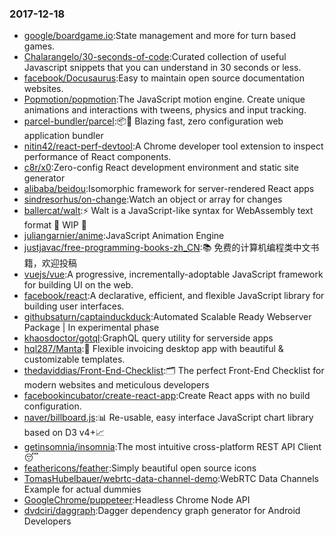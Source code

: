 ### 2017-12-18 
* [google/boardgame.io](https://github.com//google/boardgame.io):State management and more for turn based games. 
* [Chalarangelo/30-seconds-of-code](https://github.com//Chalarangelo/30-seconds-of-code):Curated collection of useful Javascript snippets that you can understand in 30 seconds or less. 
* [facebook/Docusaurus](https://github.com//facebook/Docusaurus):Easy to maintain open source documentation websites. 
* [Popmotion/popmotion](https://github.com//Popmotion/popmotion):The JavaScript motion engine. Create unique animations and interactions with tweens, physics and input tracking. 
* [parcel-bundler/parcel](https://github.com//parcel-bundler/parcel):📦🚀 Blazing fast, zero configuration web application bundler 
* [nitin42/react-perf-devtool](https://github.com//nitin42/react-perf-devtool):A Chrome developer tool extension to inspect performance of React components. 
* [c8r/x0](https://github.com//c8r/x0):Zero-config React development environment and static site generator 
* [alibaba/beidou](https://github.com//alibaba/beidou):Isomorphic framework for server-rendered React apps 
* [sindresorhus/on-change](https://github.com//sindresorhus/on-change):Watch an object or array for changes 
* [ballercat/walt](https://github.com//ballercat/walt):⚡️ Walt is a JavaScript-like syntax for WebAssembly text format 🚧 WIP 🚧 
* [juliangarnier/anime](https://github.com//juliangarnier/anime):JavaScript Animation Engine 
* [justjavac/free-programming-books-zh_CN](https://github.com//justjavac/free-programming-books-zh_CN):📚 免费的计算机编程类中文书籍，欢迎投稿 
* [vuejs/vue](https://github.com//vuejs/vue):A progressive, incrementally-adoptable JavaScript framework for building UI on the web. 
* [facebook/react](https://github.com//facebook/react):A declarative, efficient, and flexible JavaScript library for building user interfaces. 
* [githubsaturn/captainduckduck](https://github.com//githubsaturn/captainduckduck):Automated Scalable Ready Webserver Package | In experimental phase 
* [khaosdoctor/gotql](https://github.com//khaosdoctor/gotql):GraphQL query utility for serverside apps 
* [hql287/Manta](https://github.com//hql287/Manta):🎉 Flexible invoicing desktop app with beautiful & customizable templates. 
* [thedaviddias/Front-End-Checklist](https://github.com//thedaviddias/Front-End-Checklist):🗂 The perfect Front-End Checklist for modern websites and meticulous developers 
* [facebookincubator/create-react-app](https://github.com//facebookincubator/create-react-app):Create React apps with no build configuration. 
* [naver/billboard.js](https://github.com//naver/billboard.js):📊 Re-usable, easy interface JavaScript chart library based on D3 v4+📈 
* [getinsomnia/insomnia](https://github.com//getinsomnia/insomnia):The most intuitive cross-platform REST API Client 😴 
* [feathericons/feather](https://github.com//feathericons/feather):Simply beautiful open source icons 
* [TomasHubelbauer/webrtc-data-channel-demo](https://github.com//TomasHubelbauer/webrtc-data-channel-demo):WebRTC Data Channels Example for actual dummies 
* [GoogleChrome/puppeteer](https://github.com//GoogleChrome/puppeteer):Headless Chrome Node API 
* [dvdciri/daggraph](https://github.com//dvdciri/daggraph):Dagger dependency graph generator for Android Developers 
